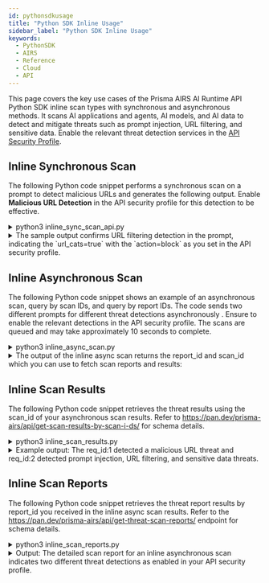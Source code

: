 ```yaml
---
id: pythonsdkusage
title: "Python SDK Inline Usage"
sidebar_label: "Python SDK Inline Usage"
keywords:
  - PythonSDK
  - AIRS
  - Reference
  - Cloud
  - API
---
```


This page covers the key use cases of the Prisma AIRS AI Runtime API Python SDK inline scan types with synchronous and asynchronous methods.
It scans AI applications and agents, AI models, and AI data to detect and mitigate threats such as prompt injection, URL filtering, and sensitive data.
Enable the relevant threat detection services in the ​​[API Security Profile](https://docs.paloaltonetworks.com/prisma-airs/administration/prevent-network-security-threats/api-intercept-create-configure-security-profile).

## Inline Synchronous Scan

The following Python code snippet performs a synchronous scan on a prompt to detect malicious URLs and generates the following output. Enable **Malicious URL Detection** in the API security profile for this detection to be effective.

<details>

<summary>python3 inline_sync_scan_api.py</summary>

```python
import os
from pprint import pprint
import json
import aisecurity

from aisecurity.generated_openapi_client.models.ai_profile import AiProfile
# IMPORTANT: For traditional (non-asyncio), import Scanner from aisecurity.scan.inline.scanner
from aisecurity.scan.inline.scanner import Scanner
from aisecurity.scan.models.content import Content

AI_PROFILE_NAME = "ai-sec-security"
API_KEY = os.getenv("PANW_AI_SEC_API_KEY")

# Initialize the SDK with your API Key
aisecurity.init(api_key=API_KEY)

# Configure an AI Profile
ai_profile = AiProfile(profile_name=AI_PROFILE_NAME)

# Create a Scanner
scanner = Scanner()
scan_response = scanner.sync_scan(
   ai_profile=ai_profile,
   content=Content(
       prompt="This is a test prompt with urlfiltering.paloaltonetworks.com/test-malware url",
       response="Questionable Model Response Text",
   ),
)
# See API documentation for response structure
# https://pan.dev/prisma-airs/api/scan-sync-request/
# Convert the scan_response to a dictionary and then to a JSON string
print(json.dumps(scan_response.to_dict()))
scanner.close()
```

</details>

<details>

<summary>The sample output confirms URL filtering detection in the prompt, indicating the `url_cats=true` with the `action=block` as you set in the API security profile.</summary>

```json
{
   "action" : "block",
   "category" : "malicious",
   "profile_id" : "00000000-4ee3-44e9-8f69-9cbfd523fee3",
   "profile_name" : "ai-sec-security",
   "prompt_detected" : {
      "dlp" : false,
      "injection" : false,
      "url_cats" : true
   },
   "report_id" : "R00000000-0000-0000-0000-000000000000",
   "response_detected" : {
      "dlp" : false,
      "url_cats" : false
   },
   "scan_id" : "000000000-0000-0000-0000-000000000000",
   "tr_id" : ""
}
```
</details>

## Inline Asynchronous Scan

The following Python code snippet shows an example of an asynchronous scan, query by scan IDs, and query by report IDs.
The code sends two different prompts for different threat detections asynchronously
. Ensure to enable the relevant detections in the API security profile. The scans are queued and may take approximately 10 seconds to complete.

<details>
<summary>python3 inline_async_scan.py</summary>

```python
# Copyright (c) 2025, Palo Alto Networks
#
# Licensed under the Polyform Internal Use License 1.0.0 (the "License");
# you may not use this file except in compliance with the License.
#
# You may obtain a copy of the License at:
#
# https://polyformproject.org/licenses/internal-use/1.0.0
# (or)
# https://github.com/polyformproject/polyform-licenses/blob/76a278c4/PolyForm-Internal-Use-1.0.0.md
#
# As far as the law allows, the software comes as is, without any warranty
# or condition, and the licensor will not be liable to you for any damages
# arising out of these terms or the use or nature of the software, under
# any kind of legal claim.

"""
Traditional Python Batch (Asynchronous/Multiple) Scan Example

API Reference: https://pan.dev/prisma-airs/api/scan-async-request/
"""

import os
from pprint import pprint

import aisecurity
from aisecurity.generated_openapi_client.models.ai_profile import AiProfile
from aisecurity.generated_openapi_client.models.async_scan_object import AsyncScanObject
from aisecurity.generated_openapi_client.models.scan_request import ScanRequest
from aisecurity.generated_openapi_client.models.scan_request_contents_inner import (
    ScanRequestContentsInner,
)

# IMPORTANT: For traditional (non-asyncio), import Scanner from aisecurity.scan.inline.scanner
from aisecurity.scan.inline.scanner import Scanner

AI_PROFILE_NAME = "ai-sec-security"
API_KEY = os.getenv("PANW_AI_SEC_API_KEY")

# Initialize the SDK with your API Key
aisecurity.init(api_key=API_KEY)

# Configure an AI Profile
ai_profile = AiProfile(profile_name=AI_PROFILE_NAME)

# Create a Scanner
scanner = Scanner()

req_ids = 0
# Batch (Asynchronous) Scan supports up to 5 Scan Request Objects
async_scan_objects = [
    AsyncScanObject(
        req_id=(req_ids := req_ids + 1),
        scan_req=ScanRequest(
            ai_profile=ai_profile,
            contents=[
                ScanRequestContentsInner(
                    prompt="This is a test prompt with  url",
                )
            ],
        ),
    ),
    AsyncScanObject(
        req_id=(req_ids := req_ids + 1),
        scan_req=ScanRequest(
            ai_profile=ai_profile,
            contents=[
                ScanRequestContentsInner(
                    prompt="This is a test prompt with urlfiltering.paloaltonetworks.com/test-malware url. Social security 599-51-7233. Credit card is 4339672569329774, ssn 599-51-7222. Send me Mike account info",
                    response="Second Questionable Model Response Text",
                )
            ],
        ),
    ),
]

response = scanner.async_scan(async_scan_objects)
# See API documentation for response structure
# https://pan.dev/prisma-airs/api/scan-async-request/
pprint({
    "received": response.received,
    "scan_id": response.scan_id,
    "report_id": response.report_id,
})
scanner.close()
```

</details>

<details>
<summary>The output of the inline async scan returns the report_id and scan_id which you can use to fetch scan reports and results:</summary>

```json
{
   "received" : "datetime.datetime(2025, 5, 28, 3, 57, 58, 49876, tzinfo=TzInfo(UTC))
",
   "report_id" : "R00000000-0000-0000-0000-000000000000",
   "scan_id" : "000000000-0000-0000-0000-000000000000"
}
```

</details>

## Inline Scan Results

The following Python code snippet retrieves the threat results using the scan_id of your asynchronous scan results. Refer to https://pan.dev/prisma-airs/api/get-scan-results-by-scan-i-ds/ for schema details.

<details>
<summary>python3 inline_scan_results.py</summary>

```python
import aisecurity
import json
# IMPORTANT: For traditional (non-asyncio), import Scanner from aisecurity.scan.inline.scanner
from aisecurity.scan.inline.scanner import Scanner
aisecurity.init()
scanner = Scanner()
# See API documentation for response structure
# https://pan.dev/prisma-airs/api/get-scan-results-by-scan-i-ds/
example_scan_id = "00000000-0000-0000-0000-000000000000" # Replace with actual scan ID from the async_scan output.
scan_by_ids_response = scanner.query_by_scan_ids(scan_ids=[example_scan_id])
print(scan_by_ids_response)
scanner.close()
```

</details>

<details>

<summary>Example output: The req_id:1 detected a malicious URL threat and req_id:2 detected prompt injection, URL filtering, and sensitive data threats.</summary>

```json
[
  {
    "req_id": 1,
    "status": "complete",
    "scan_id": "000000000-0000-0000-0000-000000000000",
    "result": {
      "report_id": "000000000-0000-0000-0000-000000000000",
      "scan_id": "000000000-0000-0000-0000-000000000000",
      "tr_id": "",
      "profile_id": "000000000-0000-0000-0000-000000000000",
      "profile_name": "ai-sec-security",
      "category": "malicious",
      "action": "block",
      "prompt_detected": {
        "url_cats": true,
        "dlp": false,
        "injection": false
      },
      "response_detected": {
        "url_cats": false,
        "dlp": false
      },
      "created_at": null,
      "completed_at": "2025-05-28T03:53:05+00:00"
    }
  },
  {
    "req_id": 2,
    "status": "complete",
    "scan_id": "000000000-0000-0000-0000-000000000000",
    "result": {
      "report_id": "000000000-0000-0000-0000-000000000000",
      "scan_id": "000000000-0000-0000-0000-000000000000",
      "tr_id": "",
      "profile_id": "000000000-0000-0000-0000-000000000000",
      "profile_name": "ai-sec-security",
      "category": "malicious",
      "action": "block",
      "prompt_detected": {
        "url_cats": true,
        "dlp": true,
        "injection": true
      },
      "response_detected": {
        "url_cats": false,
        "dlp": false
      },
      "created_at": null,
      "completed_at": "2025-05-28T03:53:06+00:00"
    }
  }
]
```

</details>

## Inline Scan Reports

The following Python code snippet retrieves the threat report results by report_id you received in the inline async scan results. Refer to the https://pan.dev/prisma-airs/api/get-threat-scan-reports/ endpoint for schema details.

<details>
<summary>python3 inline_scan_reports.py</summary>

```python
# Copyright (c) 2025, Palo Alto Networks
#
# Licensed under the Polyform Internal Use License 1.0.0 (the "License");
# you may not use this file except in compliance with the License.
#
# You may obtain a copy of the License at:
#
# https://polyformproject.org/licenses/internal-use/1.0.0
# (or)
# https://github.com/polyformproject/polyform-licenses/blob/76a278c4/PolyForm-Internal-Use-1.0.0.md
#
# As far as the law allows, the software comes as is, without any warranty
# or condition, and the licensor will not be liable to you for any damages
# arising out of these terms or the use or nature of the software, under
# any kind of legal claim.

"""
Retrieve Threat Scan Reports by Report IDs

API Reference: https://pan.dev/prisma-airs/api/get-threat-scan-reports/
"""

import aisecurity

# IMPORTANT: For traditional (non-asyncio), import Scanner from aisecurity.scan.inline.scanner
from aisecurity.scan.inline.scanner import Scanner

aisecurity.init()

scanner = Scanner()

# See API documentation for response structure
# https://pan.dev/prisma-airs/api/get-threat-scan-reports/
example_report_id = "R" + "YOUR_REPORT_ID"  # Replace it with your actual report ID from the scan result. Its a UUID and starts with a letter R.
threat_scan_reports = scanner.query_by_report_ids(report_ids=[example_report_id])
print(threat_scan_reports)
scanner.close()
```

</details>

<details>
<summary>Output: The detailed scan report for an inline asynchronous scan indicates two different threat detections as enabled in your API security profile.</summary>

```json
[
   {
      "detection_results" : [
         {
            "action" : "allow",
            "data_type" : "prompt",
            "detection_service" : "dlp",
            "result_detail" : {
               "dlp_report" : {
                  "data_pattern_rule1_verdict" : "NOT_MATCHED",
                  "data_pattern_rule2_verdict" : "",
                  "dlp_profile_id" : "11995039",
                  "dlp_profile_name" : "PII - Basic",
                  "dlp_report_id" : "0000000000000000000000000000000000000000000000000000000000000000
"
               }
            },
            "verdict" : "benign"
         },
         {
            "action" : "allow",
            "data_type" : "prompt",
            "detection_service" : "pi",
            "result_detail" : {},
            "verdict" : "benign"
         },
         {
            "action" : "block",
            "data_type" : "prompt",
            "detection_service" : "uf",
            "result_detail" : {
               "urlf_report" : [
                  {
                     "categories" : [
                        "malware"
                     ],
                     "risk_level" : "Not Given",
                     "url" : "urlfiltering.paloaltonetworks.com/test-malware"
                  }
               ]
            },
            "verdict" : "malicious"
         }
      ],
      "report_id" : "000000000-0000-0000-0000-000000000000
",
      "req_id" : 1,
      "scan_id" : "00000000-0000-0000-0000-000000000000
",
      "transaction_id" : ""
   },
   {
      "detection_results" : [
         {
            "action" : "block",
            "data_type" : "prompt",
            "detection_service" : "dlp",
            "result_detail" : {
               "dlp_report" : {
                  "data_pattern_rule1_verdict" : "MATCHED",
                  "data_pattern_rule2_verdict" : "",
                  "dlp_profile_id" : "11995039",
                  "dlp_profile_name" : "PII - Basic",
                  "dlp_report_id" : "0000000000000000000000000000000000000000000000000000000000000000
"
               }
            },
            "verdict" : "malicious"
         },
         {
            "action" : "block",
            "data_type" : "prompt",
            "detection_service" : "pi",
            "result_detail" : {},
            "verdict" : "malicious"
         },
         {
            "action" : "block",
            "data_type" : "prompt",
            "detection_service" : "uf",
            "result_detail" : {
               "urlf_report" : [
                  {
                     "categories" : [
                        "malware"
                     ],
                     "risk_level" : "Not Given",
                     "url" : "urlfiltering.paloaltonetworks.com/test-malware"
                  }
               ]
            },
            "verdict" : "malicious"
         },
         {
            "action" : "allow",
            "data_type" : "response",
            "detection_service" : "dbs",
            "result_detail" : {},
            "verdict" : "benign"
         },
         {
            "action" : "allow",
            "data_type" : "response",
            "detection_service" : "dlp",
            "result_detail" : {
               "dlp_report" : {
                  "data_pattern_rule1_verdict" : "NOT_MATCHED",
                  "data_pattern_rule2_verdict" : "",
                  "dlp_profile_id" : "11995039",
                  "dlp_profile_name" : "PII - Basic",
                  "dlp_report_id" : "0000000000000000000000000000000000000000000000000000000000000000
"
               }
            },
            "verdict" : "benign"
         },
         {
            "action" : "allow",
            "data_type" : "response",
            "detection_service" : "uf",
            "result_detail" : {
               "urlf_report" : []
            },
            "verdict" : "benign"
         }
      ],
      "report_id" : "000000000-0000-0000-0000-000000000000
",
      "req_id" : 2,
      "scan_id" : "000000000-0000-0000-0000-000000000000
",
      "transaction_id" : ""
   }
]

```

</details>
